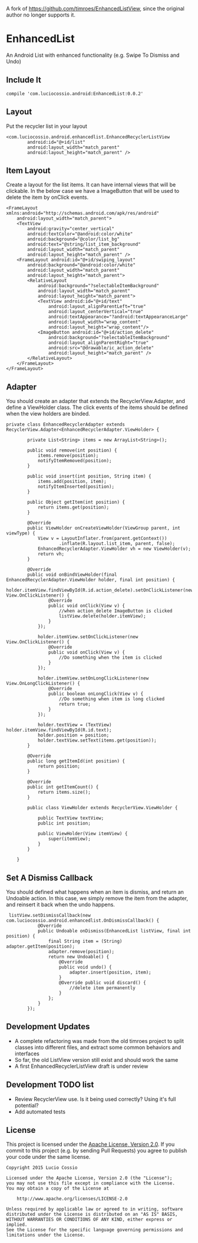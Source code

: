 A fork of https://github.com/timroes/EnhancedListView, since the original author no longer supports it.

EnhancedList
=============================

An Android List with enhanced functionality (e.g. Swipe To Dismiss and Undo)

Include It
------------------

  ```compile 'com.luciocossio.android:EnhancedList:0.0.2'```
  
Layout
------------------

Put the recycler list in your layout
```
<com.luciocossio.android.enhancedlist.EnhancedRecyclerListView
        android:id="@+id/list"
        android:layout_width="match_parent"
        android:layout_height="match_parent" />
```

Item Layout
------------------

Create a layout for the list items. It can have internal views that will be clickable. 
In the below case we have a ImageButton that will be used to delete the item by onClick events.

```
<FrameLayout xmlns:android="http://schemas.android.com/apk/res/android"
    android:layout_width="match_parent">
    <TextView
        android:gravity="center_vertical"
        android:textColor="@android:color/white"
        android:background="@color/list_bg"
        android:text="@string/list_item_background"
        android:layout_width="match_parent"
        android:layout_height="match_parent" />
    <FrameLayout android:id="@+id/swiping_layout"
        android:background="@android:color/white"
        android:layout_width="match_parent"
        android:layout_height="match_parent">
        <RelativeLayout
            android:background="?selectableItemBackground"
            android:layout_width="match_parent"
            android:layout_height="match_parent">
            <TextView android:id="@+id/text"
                android:layout_alignParentLeft="true"
                android:layout_centerVertical="true"
                android:textAppearance="?android:textAppearanceLarge"
                android:layout_width="wrap_content"
                android:layout_height="wrap_content"/>
            <ImageButton android:id="@+id/action_delete"
                android:background="?selectableItemBackground"
                android:layout_alignParentRight="true"
                android:src="@drawable/ic_action_delete"
                android:layout_height="match_parent" />
        </RelativeLayout>
    </FrameLayout>
</FrameLayout>
```

Adapter
-------------------

You should create an adapter that extends the RecyclerView.Adapter, and define a ViewHolder class.
The click events of the items should be defined when the view holders are binded.

```
private class EnhancedRecyclerAdapter extends RecyclerView.Adapter<EnhancedRecyclerAdapter.ViewHolder> {

        private List<String> items = new ArrayList<String>();

        public void remove(int position) {
            items.remove(position);
            notifyItemRemoved(position);
        }

        public void insert(int position, String item) {
            items.add(position, item);
            notifyItemInserted(position);
        }

        public Object getItem(int position) {
            return items.get(position);
        }

        @Override
        public ViewHolder onCreateViewHolder(ViewGroup parent, int viewType) {
            View v = LayoutInflater.from(parent.getContext())
                    .inflate(R.layout.list_item, parent, false);
            EnhancedRecyclerAdapter.ViewHolder vh = new ViewHolder(v);
            return vh;
        }

        @Override
        public void onBindViewHolder(final EnhancedRecyclerAdapter.ViewHolder holder, final int position) {
            holder.itemView.findViewById(R.id.action_delete).setOnClickListener(new View.OnClickListener() {
                @Override
                public void onClick(View v) {
                    //when action_delete ImageButton is clicked
                    listView.delete(holder.itemView);
                }
            });

            holder.itemView.setOnClickListener(new View.OnClickListener() {
                @Override
                public void onClick(View v) {
                    //Do something when the item is clicked
                }
            });

            holder.itemView.setOnLongClickListener(new View.OnLongClickListener() {
                @Override
                public boolean onLongClick(View v) {
                    //Do something when item is long clicked
                    return true;
                }
            });

            holder.textView = (TextView) holder.itemView.findViewById(R.id.text);
            holder.position = position;
            holder.textView.setText(items.get(position));
        }

        @Override
        public long getItemId(int position) {
            return position;
        }

        @Override
        public int getItemCount() {
            return items.size();
        }

        public class ViewHolder extends RecyclerView.ViewHolder {

            public TextView textView;
            public int position;

            public ViewHolder(View itemView) {
                super(itemView);
            }
        }

    }
```

Set A Dismiss Callback
------------------

You should defined what happens when an item is dismiss, and return an Undoable action.
In this case, we simply remove the item from the adapter, and reinsert it back when the undo happens.

```
 listView.setDismissCallback(new com.luciocossio.android.enhancedlist.OnDismissCallback() {
            @Override
            public Undoable onDismiss(EnhancedList listView, final int position) {
                final String item = (String) adapter.getItem(position);
                adapter.remove(position);
                return new Undoable() {
                    @Override
                    public void undo() {
                        adapter.insert(position, item);
                    }
                    @Override public void discard() {
                        //delete item permanently
                    }
                };
            }
        });
```

Development Updates
------------------

- A complete refactoring was made from the old timroes project to split classes into different files, and extract some common behaviors and interfaces
- So far, the old ListView version still exist and should work the same
- A first EnhancedRecyclerListView draft is under review

Development TODO list
------------------

- Review RecyclerView use. Is it being used correctly? Using it's full potential?
- Add automated tests

## License

This project is licensed under the [Apache License, Version 2.0](http://www.apache.org/licenses/LICENSE-2.0.html). If you commit to this project (e.g. by sending Pull Requests) you agree to publish your code under the same license.

```text
Copyright 2015 Lucio Cossio

Licensed under the Apache License, Version 2.0 (the "License");
you may not use this file except in compliance with the License.
You may obtain a copy of the License at

    http://www.apache.org/licenses/LICENSE-2.0

Unless required by applicable law or agreed to in writing, software
distributed under the License is distributed on an "AS IS" BASIS,
WITHOUT WARRANTIES OR CONDITIONS OF ANY KIND, either express or implied.
See the License for the specific language governing permissions and
limitations under the License.
```
